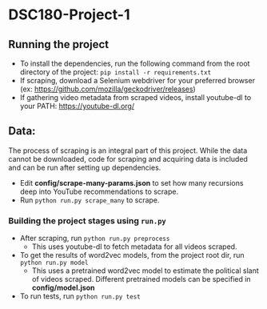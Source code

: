 # DSC180-Project-1

## Running the project

* To install the dependencies, run the following command from the root directory of the project: `pip install -r requirements.txt`
* If scraping, download a Selenium webdriver for your preferred browser (ex: https://github.com/mozilla/geckodriver/releases)
* If gathering video metadata from scraped videos, install youtube-dl to your PATH: https://youtube-dl.org/

## Data:
The process of scraping is an integral part of this project. While the data cannot be downloaded, code for scraping and acquiring data is included and can be run after setting up dependencies.

* Edit __config/scrape-many-params.json__ to set how many recursions deep into YouTube recommendations to scrape.
* Run `python run.py scrape_many` to scrape.
  
### Building the project stages using `run.py`

* After scraping, run `python run.py preprocess`
  - This uses youtube-dl to fetch metadata for all videos scraped.
* To get the results of word2vec models, from the project root dir, run `python run.py model`
  - This uses a pretrained word2vec model to estimate the political slant of videos scraped. Different pretrained models can be specified in __config/model.json__
* To run tests, run `python run.py test`